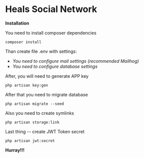 # Heals Social Network
**Installation**

You need to install composer dependencies

`composer install`

Than create file .env with settings:

* _You need to configure mail settings (recommended Mailhog)_
* _You need to configure database settings_

After, you will need to generate APP key

`php artisan key:gen`

After that you need to migrate database

`php artisan migrate --seed`

Also you need to create symlinks

`php artisan storage:link`

Last thing -- create JWT Token secret

`php artisan jwt:secret`

**Hurray!!!**
